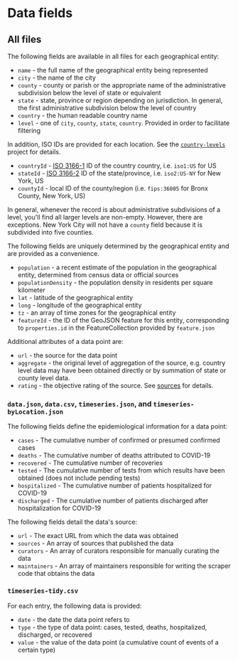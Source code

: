 # Data fields

## All files

The following fields are available in all files for each geographical entity:

* `name` - the full name of the geographical entity being represented
* `city` - the name of the city
* `county` - county or parish or the appropriate name of the administrative subdivision below the level of state or equivalent
* `state` - state, province or region depending on jurisdiction. In general, the first administrative subdivision below the level of country
* `country` - the human readable country name
* `level` - one of `city`, `county`, `state`, `country`. Provided in order to facilitate filtering

In addition, ISO IDs are provided for each location. See the [`country-levels`](https://github.com/hyperknot/country-levels) project for details.

* `countryId` - [ISO 3166-1](https://en.wikipedia.org/wiki/ISO_3166-1) ID of the country country, i.e. `iso1:US` for US
* `stateId` - [ISO 3166-2](https://en.wikipedia.org/wiki/ISO_3166-2) ID of the state/province, i.e. `iso2:US-NY` for New York, US
* `countyId` - local ID of the county/region (i.e. `fips:36005` for Bronx County, New York, US)

In general, whenever the record is about administrative subdivisions of a level, you'll find all larger levels are non-empty. However, there are exceptions. New York City will not have a `county` field because it is subdivided into five counties.

The following fields are uniquely determined by the geographical entity and are provided as a convenience.

* `population` - a recent estimate of the population in the geographical entity, determined from census data or official sources
* `populationDensity` - the population density in residents per square kilometer
* `lat` - latitude of the geographical entity
* `long` - longitude of the geographical entity
* `tz` - an array of time zones for the geographical entity
* `featureId` - the ID of the GeoJSON feature for this entity, corresponding to `properties.id` in the FeatureCollection provided by `feature.json`

Additional attributes of a data point are:

* `url` - the source for the data point
* `aggregate` - the original level of aggregation of the source, e.g. country level data may have been obtained directly or by summation of state or county level data.
* `rating` - the objective rating of the source. See [sources](https://coronadatascraper.com/#sources) for details.


### `data.json`, `data.csv`, `timeseries.json`, and `timeseries-byLocation.json`

The following fields define the epidemiological information for a data point:

* `cases` - The cumulative number of confirmed or presumed confirmed cases
* `deaths` - The cumulative number of deaths attributed to COVID-19
* `recovered` - The cumulative number of recoveries
* `tested` - The cumulative number of tests from which results have been obtained (does not include pending tests)
* `hospitalized` - The cumulative number of patients hospitalized for COVID-19
* `discharged` - The cumulative number of patients discharged after hospitalization for COVID-19

The following fields detail the data's source:

* `url` - The exact URL from which the data was obtained
* `sources` - An array of sources that published the data
* `curators` - An array of curators responsible for manually curating the data
* `maintainers` - An array of maintainers responsible for writing the scraper code that obtains the data


### `timeseries-tidy.csv`

For each entry, the following data is provided:

* `date` - the date the data point refers to
* `type` - the type of data point: cases, tested, deaths, hospitalized, discharged, or recovered
* `value` - the value of the data point (a cumulative count of events of a certain type)
